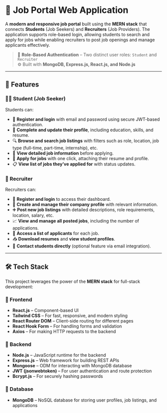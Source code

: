 # 💼 Job Portal Web Application

A **modern and responsive job portal** built using the **MERN stack** that connects **Students** (Job Seekers) and **Recruiters** (Job Providers). The application supports role-based login, allowing students to search and apply for jobs while enabling recruiters to post job openings and manage applicants effectively.

> 🔐 **Role-Based Authentication** – Two distinct user roles: `Student` and `Recruiter`  
> ⚙️ Built with **MongoDB, Express.js, React.js, and Node.js**

---

## 🚀 Features

### 👨‍🎓 Student (Job Seeker)

Students can:

- 🔐 **Register and login** with email and password using secure JWT-based authentication.
- 📝 **Complete and update their profile**, including education, skills, and resume.
- 🔍 **Browse and search job listings** with filters such as role, location, job type (full-time, part-time, internship), etc.
- 📄 **View detailed job information** before applying.
- 📨 **Apply for jobs** with one click, attaching their resume and profile.
- 📋 **View list of jobs they’ve applied for** with status updates.

### 🏢 Recruiter

Recruiters can:

- 🔐 **Register and login** to access their dashboard.
- 🏢 **Create and manage their company profile** with relevant information.
- ➕ **Post new job listings** with detailed descriptions, role requirements, location, salary, etc.
- 📈 **View and manage all posted jobs**, including the number of applications.
- 👤 **Access a list of applicants** for each job.
- 📥 **Download resumes** and **view student profiles**.
- 📧 **Contact students directly** (optional feature via email integration).

---

## 🛠 Tech Stack

This project leverages the power of the **MERN stack** for full-stack development:

### 🔹 Frontend
- **React.js** – Component-based UI
- **Tailwind CSS** – For fast, responsive, and modern styling
- **React Router DOM** – Client-side routing for different pages
- **React Hook Form** – For handling forms and validation
- **Axios** – For making HTTP requests to the backend

### 🔹 Backend
- **Node.js** – JavaScript runtime for the backend
- **Express.js** – Web framework for building REST APIs
- **Mongoose** – ODM for interacting with MongoDB database
- **JWT (jsonwebtoken)** – For user authentication and route protection
- **Bcrypt.js** – For securely hashing passwords

### 🔹 Database
- **MongoDB** – NoSQL database for storing user profiles, job listings, and applications

